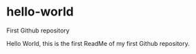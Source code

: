 # hello-world
First Github repository

Hello World, this is the first ReadMe of my first Github repository.
